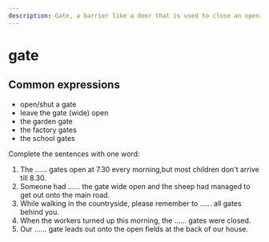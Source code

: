 ```yaml
---
description: Gate, a barrier like a door that is used to close an opening in a fence or a wall outside a building. (大门；栅栏门；围墙门)
---
```


# gate

## Common expressions

- open/shut a gate
- leave the gate (wide) open
- the garden gate
- the factory gates
- the school gates

Complete the sentences with one word:

1. The ...... gates open at 7.30 every morning,but most children don't arrive till 8.30.
2. Someone had ...... the gate wide open and the sheep had managed to get out onto the main road.
3. While walking in the countryside, please remember to ...... all gates behind you.
4. When the workers turned up this morning, the ...... gates were closed.
5. Our ...... gate leads out onto the open fields at the back of our house.
